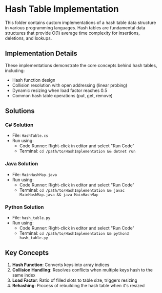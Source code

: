 # Hash Table Implementation

This folder contains custom implementations of a hash table data structure in various programming languages. Hash tables are fundamental data structures that provide O(1) average time complexity for insertions, deletions, and lookups.

## Implementation Details

These implementations demonstrate the core concepts behind hash tables, including:

- Hash function design
- Collision resolution with open addressing (linear probing)
- Dynamic resizing when load factor reaches 0.5
- Common hash table operations (put, get, remove)

## Solutions

### C# Solution
- File: `HashTable.cs`
- Run using:
  - Code Runner: Right-click in editor and select "Run Code"
  - Terminal: `cd /path/to/HashImplementation && dotnet run`

### Java Solution
- File: `MainHashMap.java`
- Run using:
  - Code Runner: Right-click in editor and select "Run Code"
  - Terminal: `cd /path/to/HashImplementation && javac MainHashMap.java && java MainHashMap`

### Python Solution
- File: `hash_table.py`
- Run using:
  - Code Runner: Right-click in editor and select "Run Code"
  - Terminal: `cd /path/to/HashImplementation && python3 hash_table.py`

## Key Concepts

1. **Hash Function**: Converts keys into array indices
2. **Collision Handling**: Resolves conflicts when multiple keys hash to the same index
3. **Load Factor**: Ratio of filled slots to table size, triggers resizing
4. **Rehashing**: Process of rebuilding the hash table when it's resized
